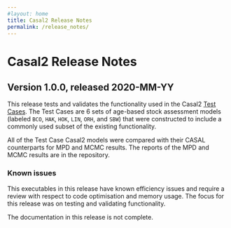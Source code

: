 ```yaml
---
#layout: home
title: Casal2 Release Notes
permalink: /release_notes/
---
```


# Casal2 Release Notes

## Version 1.0.0, released 2020-MM-YY

This release tests and validates the functionality used in the Casal2 [Test Cases](https://github.com/NIWAFisheriesModelling/Casal2/tree/master/TestCases/primary). The Test Cases are 6 sets of age-based stock assessment models (labeled `BCO`, `HAK`, `HOK`, `LIN`, `ORH`, and `SBW`) that were constructed to include a commonly used subset of the existing functionality.

All of the Test Case Casal2 models were compared with their CASAL counterparts for MPD and MCMC results. The reports of the MPD and MCMC results are in the repository.

### Known issues

This executables in this release have known efficiency issues and require a review with respect to code optimisation and memory usage. The focus for this release was on testing and validating functionality.

The documentation in this release is not complete.

